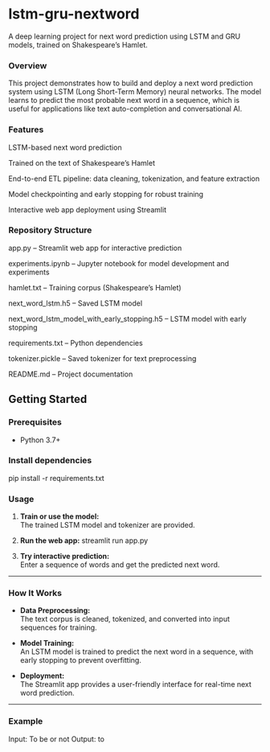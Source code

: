 # lstm-gru-nextword
A deep learning project for next word prediction using LSTM and GRU models, trained on Shakespeare’s Hamlet.

### Overview
This project demonstrates how to build and deploy a next word prediction system using LSTM (Long Short-Term Memory) neural networks. The model learns to predict the most probable next word in a sequence, which is useful for applications like text auto-completion and conversational AI.

### Features
LSTM-based next word prediction

Trained on the text of Shakespeare’s Hamlet

End-to-end ETL pipeline: data cleaning, tokenization, and feature extraction

Model checkpointing and early stopping for robust training

Interactive web app deployment using Streamlit

### Repository Structure
app.py – Streamlit web app for interactive prediction

experiments.ipynb – Jupyter notebook for model development and experiments

hamlet.txt – Training corpus (Shakespeare’s Hamlet)

next_word_lstm.h5 – Saved LSTM model

next_word_lstm_model_with_early_stopping.h5 – LSTM model with early stopping

requirements.txt – Python dependencies

tokenizer.pickle – Saved tokenizer for text preprocessing

README.md – Project documentation

## **Getting Started**

### **Prerequisites**
- Python 3.7+

### **Install dependencies**
pip install -r requirements.txt


### **Usage**

1. **Train or use the model:**  
   The trained LSTM model and tokenizer are provided.

2. **Run the web app:**
   streamlit run app.py


3. **Try interactive prediction:**  
Enter a sequence of words and get the predicted next word.

---

### **How It Works**

- **Data Preprocessing:**  
The text corpus is cleaned, tokenized, and converted into input sequences for training.

- **Model Training:**  
An LSTM model is trained to predict the next word in a sequence, with early stopping to prevent overfitting.

- **Deployment:**  
The Streamlit app provides a user-friendly interface for real-time next word prediction.

---

### **Example**
Input: To be or not
Output: to




